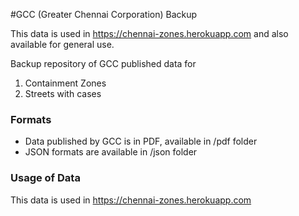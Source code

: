 #GCC (Greater Chennai Corporation) Backup

This data is used in https://chennai-zones.herokuapp.com and also available for general use.

Backup repository of GCC published data for 

1. Containment Zones
2. Streets with cases 

### Formats
- Data published by GCC is in PDF, available in /pdf folder
- JSON formats are available in /json folder 

### Usage of Data
This data is used in https://chennai-zones.herokuapp.com